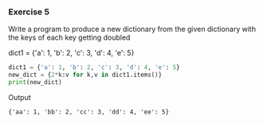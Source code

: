 ### Exercise 5

 Write a program to produce a new dictionary from the given dictionary with the keys of each key getting doubled

 dict1 = {'a': 1, 'b': 2, 'c': 3, 'd': 4, 'e': 5}
 
 ```python
 dict1 = {'a': 1, 'b': 2, 'c': 3, 'd': 4, 'e': 5}
new_dict = {2*k:v for k,v in dict1.items()}
print(new_dict)
```
Output
```
{'aa': 1, 'bb': 2, 'cc': 3, 'dd': 4, 'ee': 5}
```

